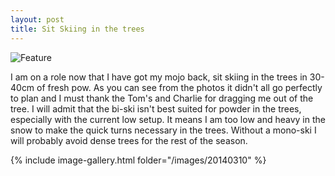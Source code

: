 ```yaml
---
layout: post
title: Sit Skiing in the trees
---
```


![Feature](http://damienstpierre.com/images/features/Slider-1-5.jpg)


I am on a role now that I have got my mojo back, sit skiing in the trees in 30-40cm of fresh pow. As you can see from the photos it didn't all go perfectly to plan and I must thank the Tom's and Charlie for dragging me out of the tree. I will admit that the bi-ski isn't best suited for powder in the trees, especially with the current low setup. It means I am too low and heavy in the snow to make the quick turns necessary in the trees. Without a mono-ski I will probably avoid dense trees for the rest of the season.


{% include image-gallery.html folder="/images/20140310" %}

